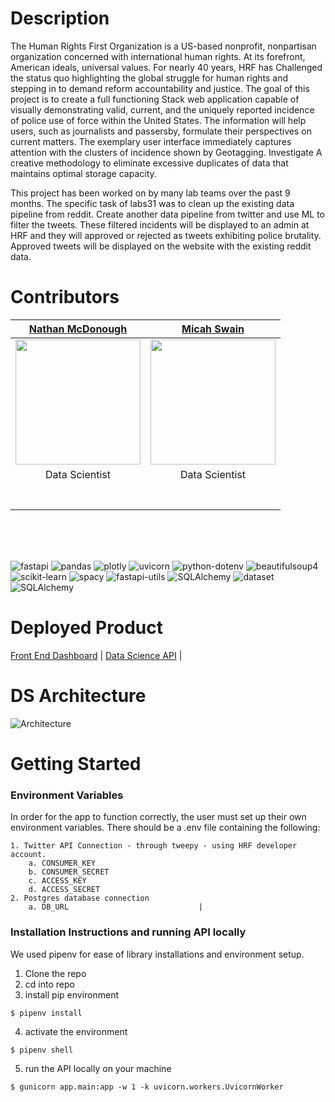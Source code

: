 # Description

The Human Rights First Organization is a US-based nonprofit, nonpartisan organization concerned with international human rights. At its forefront, American ideals, universal values. For nearly 40 years, HRF has Challenged the status quo highlighting the global struggle for human rights and stepping in to demand reform accountability and justice. The goal of this project is to create a full functioning Stack web application capable of visually demonstrating valid, current, and the uniquely reported incidence of police use of force within the United States. The information will help users, such as journalists and passersby, formulate their perspectives on current matters. The exemplary user interface immediately captures attention with the clusters of incidence shown by Geotagging. Investigate A creative methodology to eliminate excessive duplicates of data that maintains optimal storage capacity.

This project has been worked on by many lab teams over the past 9 months. The specific task of labs31 was to clean up the existing data pipeline from reddit. Create another data pipeline from twitter and use ML to filter the tweets. These filtered incidents will be displayed to an admin at HRF and they will approved or rejected as tweets exhibiting police brutality.  Approved tweets will be displayed on the website with the existing reddit data.


# Contributors

| [Nathan McDonough](https://github.com/n8mcdunna/) | [Micah Swain](https://github.com/micahks/) | 
| :---: | :---: |
| [<img src="https://avatars.githubusercontent.com/u/58824684?s=400&u=c5bb9e015949f55456817b746bec9c0eeccd8128&v=4" width = "200" />](https://github.com/n8mcdunna) | [<img src="https://avatars.githubusercontent.com/u/43398469?s=400&u=5bf2613945277963cc0fa324fac0aec60b5664ef&v=4" width = "200" />](https://github.com/micahks/) |
| Data Scientist | Data Scientist | 
|[<img src="https://github.com/favicon.ico" width="15"> ](https://github.com/n8mcdunna) | [<img src="https://github.com/favicon.ico" width="15"> ](https://github.com/micahks/) |
| [ <img src="https://static.licdn.com/sc/h/al2o9zrvru7aqj8e1x2rzsrca" width="15"> ](https://www.linkedin.com/in/n8mcdunna/) | [ <img src="https://static.licdn.com/sc/h/al2o9zrvru7aqj8e1x2rzsrca" width="15"> ](https://www.linkedin.com/in/micah-swain/) | [ <img                      

<br>          

<br>
<br>

![fastapi](https://img.shields.io/badge/fastapi-0.60.1-blue)
![pandas](https://img.shields.io/badge/pandas-1.1.0-blueviolet)
![plotly](https://img.shields.io/badge/plotly-4.9.0-brightgreen)
![uvicorn](https://img.shields.io/badge/uvicorn-0.11.8-ff69b4)
![python-dotenv](https://img.shields.io/badge/python--dotenv-0.14.0-green)
![beautifulsoup4](https://img.shields.io/badge/beautifulsoup4-4.9.1-orange)
![scikit-learn](https://img.shields.io/badge/scikit--learn-0.23.2-yellow)
![spacy](https://img.shields.io/badge/spacy-2.3.2-lightgrey)
![fastapi-utils](https://img.shields.io/badge/fastapi--utils-0.2.1-informational)
![SQLAlchemy](https://img.shields.io/badge/SQLAlchemy-11.3.20-yellowgreen)
![dataset](https://img.shields.io/badge/tweepy-3.10.0-9cf)
![SQLAlchemy](https://img.shields.io/badge/dataset-1.4.5-grey)


# Deployed Product
[Front End Dashboard](https://a.humanrightsfirst.dev/) |
[Data Science API](http://hrf-labs31.eba-pa4ytqk2.us-east-1.elasticbeanstalk.com/#/) |


# DS Architecture
![Architecture](https://raw.githubusercontent.com/n8mcdunna/human-rights-first-ds-labs31/main/DS-Flow%20Chart.png)


# Getting Started

### Environment Variables

In order for the app to function correctly, the user must set up their own environment variables. There should be a .env file containing the following:

	1. Twitter API Connection - through tweepy - using HRF developer account.
		a. CONSUMER_KEY
		b. CONSUMER_SECRET
		c. ACCESS_KEY
		d. ACCESS_SECRET
	2. Postgres database connection 
		a. DB_URL                             |

### Installation Instructions and running API locally

We used pipenv for ease of library installations and environment setup. 

1. Clone the repo
2. cd into repo
3. install pip environment
```terminal
$ pipenv install
```
4. activate the environment
```terminal
$ pipenv shell
```
5. run the API locally on your machine
```terminal
$ gunicorn app.main:app -w 1 -k uvicorn.workers.UvicornWorker
